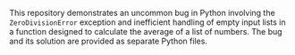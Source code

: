 This repository demonstrates an uncommon bug in Python involving the `ZeroDivisionError` exception and inefficient handling of empty input lists in a function designed to calculate the average of a list of numbers. The bug and its solution are provided as separate Python files.